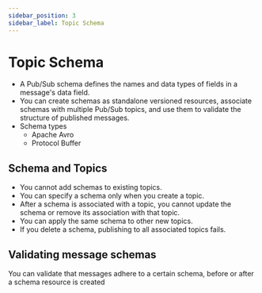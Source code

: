 ```yaml
---
sidebar_position: 3
sidebar_label: Topic Schema
---
```


# Topic Schema

- A Pub/Sub schema defines the names and data types of fields in a message's data field.
- You can create schemas as standalone versioned resources, associate schemas with multiple Pub/Sub topics, and use them to validate the structure of published messages.
- Schema types
  - Apache Avro
  - Protocol Buffer

## Schema and Topics

- You cannot add schemas to existing topics.
- You can specify a schema only when you create a topic.
- After a schema is associated with a topic, you cannot update the schema or remove its association with that topic.
- You can apply the same schema to other new topics.
- If you delete a schema, publishing to all associated topics fails.

## Validating message schemas

You can validate that messages adhere to a certain schema, before or after a schema resource is created